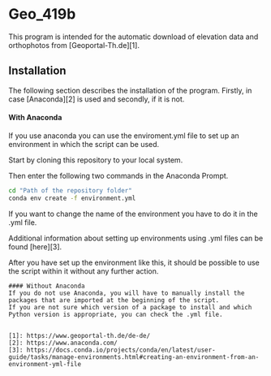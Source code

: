 # Geo_419b
This program is intended for the automatic download of elevation data and orthophotos from [Geoportal-Th.de][1].

## Installation
The following section describes the installation of the program. Firstly, in case [Anaconda][2] is used and secondly, if it is not.

#### With Anaconda
If you use anaconda you can use the enviroment.yml file to set up an environment in which the script can be used. 

Start by cloning this repository to your local system.

Then enter the following two commands in the Anaconda Prompt.
```sh
cd "Path of the repository folder"
conda env create -f environment.yml
```
If you want to change the name of the environment you have to do it in the .yml file.

Additional information about setting up environments using .yml files can be found [here][3].

After you have set up the environment like this, it should be possible to use the script within it without any further action.
```
#### Without Anaconda
If you do not use Anaconda, you will have to manually install the packages that are imported at the beginning of the script.
If you are not sure which version of a package to install and which Python version is appropriate, you can check the .yml file.


[1]: https://www.geoportal-th.de/de-de/
[2]: https://www.anaconda.com/
[3]: https://docs.conda.io/projects/conda/en/latest/user-guide/tasks/manage-environments.html#creating-an-environment-from-an-environment-yml-file

